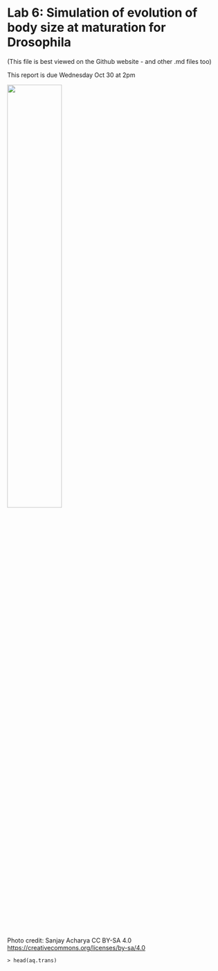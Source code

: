 # Lab 6: Simulation of evolution of body size at maturation for Drosophila
(This file is best viewed on the Github website - and other .md files too)

This report is due Wednesday Oct 30 at 2pm

<img src="https://commons.wikimedia.org/wiki/File:Drosophila_melanogaster_Proboscis.jpg" width="50%">

Photo credit: Sanjay Acharya CC BY-SA 4.0 <https://creativecommons.org/licenses/by-sa/4.0>



```
> head(aq.trans)
```
